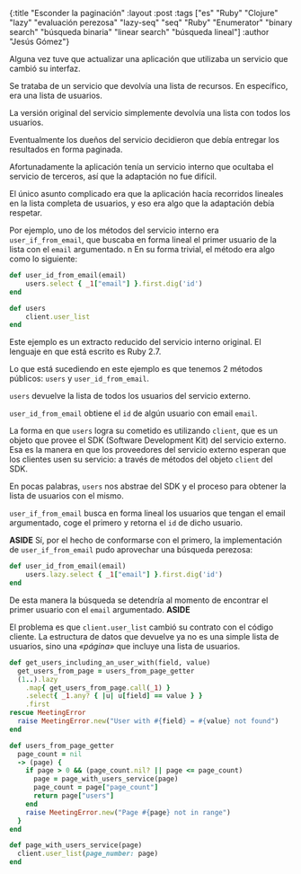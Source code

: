 {:title "Esconder la paginación"
 :layout :post
 :tags ["es" "Ruby" "Clojure" "lazy" "evaluación perezosa" "lazy-seq" "seq" "Ruby" "Enumerator" "binary search" "búsqueda binaria" "linear search" "búsqueda lineal"]
 :author "Jesús Gómez"}
 
Alguna vez tuve que actualizar una aplicación que utilizaba un
servicio que cambió su interfaz.

Se trataba de un servicio que devolvía una lista de recursos. En
específico, era una lista de usuarios.

La versión original del servicio simplemente devolvía una lista con
todos los usuarios.

Eventualmente los dueños del servicio decidieron que debía entregar
los resultados en forma paginada.

Afortunadamente la aplicación tenía un servicio interno que ocultaba
el servicio de terceros, así que la adaptación no fue difícil.

El único asunto complicado era que la aplicación hacía recorridos
lineales en la lista completa de usuarios, y eso era algo que la
adaptación debía respetar.

Por ejemplo, uno de los métodos del servicio interno era
`user_if_from_email`, que buscaba en forma lineal el primer usuario de
la lista con el `email` argumentado.
n
En su forma trivial, el método era algo como lo siguiente:

```ruby
def user_id_from_email(email)
	users.select { _1["email"] }.first.dig('id')
end

def users
	client.user_list
end
```

Este ejemplo es un extracto reducido del servicio interno original. El
lenguaje en que está escrito es Ruby 2.7.

Lo que está sucediendo en este ejemplo es que tenemos 2 métodos
públicos: `users` y `user_id_from_email`.

`users` devuelve la lista de todos los usuarios del servicio externo.

`user_id_from_email` obtiene el `id` de algún usuario con email `email`.

La forma en que `users` logra su cometido es utilizando `client`, que
es un objeto que provee el SDK (Software Development Kit) del servicio
externo. Esa es la manera en que los proveedores del servicio externo
esperan que los clientes usen su servicio: a través de métodos del
objeto `client` del SDK.

En pocas palabras, `users` nos abstrae del SDK y el proceso para
obtener la lista de usuarios con el mismo.

`user_if_from_email` busca en forma lineal los usuarios que tengan el
email argumentado, coge el primero y retorna el `id` de dicho usuario.


**ASIDE**
Sí, por el hecho de conformarse con el primero, la implementación de
`user_if_from_email` pudo aprovechar una búsqueda perezosa:

```ruby
def user_id_from_email(email)
	users.lazy.select { _1["email"] }.first.dig('id')
end
```

De esta manera la búsqueda se detendría al momento de encontrar el
primer usuario con el `email` argumentado.
**ASIDE**


El problema es que `client.user_list` cambió su contrato con el código
cliente. La estructura de datos que devuelve ya no es una simple lista
de usuarios, sino una _«página»_ que incluye una lista de usuarios.



```ruby
def get_users_including_an_user_with(field, value)
  get_users_from_page = users_from_page_getter
  (1..).lazy
    .map{ get_users_from_page.call(_1) }
    .select{ _1.any? { |u| u[field] == value } }
    .first
rescue MeetingError
  raise MeetingError.new("User with #{field} = #{value} not found")
end

def users_from_page_getter
  page_count = nil
  -> (page) {
    if page > 0 && (page_count.nil? || page <= page_count)
      page = page_with_users_service(page)
      page_count = page["page_count"]
      return page["users"]
    end
    raise MeetingError.new("Page #{page} not in range")
  }
end

def page_with_users_service(page)
  client.user_list(page_number: page)
end
```
